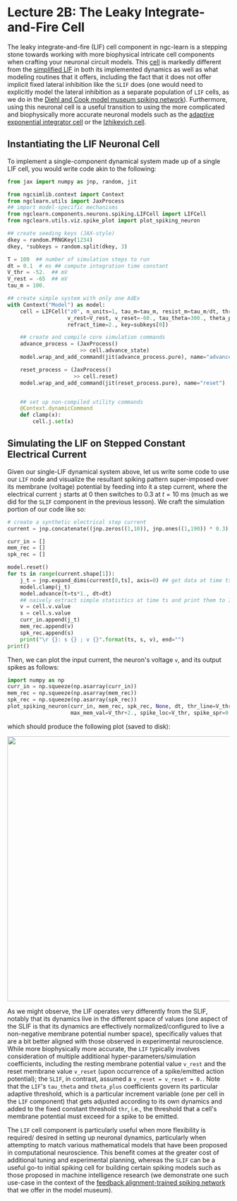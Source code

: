 # Lecture 2B: The Leaky Integrate-and-Fire Cell

The leaky integrate-and-fire (LIF) cell component in ngc-learn is a stepping
stone towards working with more biophysical intricate cell components when crafting
your neuronal circuit models. This
[cell](ngclearn.components.neurons.spiking.LIFCell) is markedly different from the
[simplified LIF](ngclearn.components.neurons.spiking.sLIFCell) in both its
implemented dynamics as well as what modeling routines that it offers, including
the fact that it does not offer implicit fixed lateral inhibition like the
`SLIF` does (one would need to explicitly model the lateral inhibition as a
separate population of `LIF` cells, as we do in the
[Diehl and Cook model museum spiking network](../../museum/snn_dc.md)). Furthermore,
using this neuronal cell is a useful transition to using the more complicated and
biophysically more accurate neuronal models such as the
[adaptive exponential integrator cell](ngclearn.components.neurons.spiking.adExCell)
or the
[Izhikevich cell](ngclearn.components.neurons.spiking.izhikevichCell).

## Instantiating the LIF Neuronal Cell

To implement a single-component dynamical system made up of a single LIF
cell, you would write code akin to the following:

```python
from jax import numpy as jnp, random, jit

from ngcsimlib.context import Context
from ngclearn.utils import JaxProcess
## import model-specific mechanisms
from ngclearn.components.neurons.spiking.LIFCell import LIFCell
from ngclearn.utils.viz.spike_plot import plot_spiking_neuron

## create seeding keys (JAX-style)
dkey = random.PRNGKey(1234)
dkey, *subkeys = random.split(dkey, 3)

T = 100  ## number of simulation steps to run
dt = 0.1  # ms ## compute integration time constant
V_thr = -52.  ## mV
V_rest = -65  ## mV
tau_m = 100.

## create simple system with only one AdEx
with Context("Model") as model:
    cell = LIFCell("z0", n_units=1, tau_m=tau_m, resist_m=tau_m/dt, thr=V_thr,
                   v_rest=V_rest, v_reset=-60., tau_theta=300., theta_plus=0.05,
                   refract_time=2., key=subkeys[0])

    ## create and compile core simulation commands
    advance_process = (JaxProcess()
                       >> cell.advance_state)
    model.wrap_and_add_command(jit(advance_process.pure), name="advance")

    reset_process = (JaxProcess()
                     >> cell.reset)
    model.wrap_and_add_command(jit(reset_process.pure), name="reset")


    ## set up non-compiled utility commands
    @Context.dynamicCommand
    def clamp(x):
        cell.j.set(x)
```

## Simulating the LIF on Stepped Constant Electrical Current

Given our single-LIF dynamical system above, let us write some code to use
our `LIF` node and visualize the resultant spiking pattern super-imposed
over its membrane (voltage) potential by feeding
into it a step current, where the electrical current `j` starts at $0$ then
switches to $0.3$ at $t = 10$ ms (much as we did for the `SLIF` component
in the previous lesson). We craft the simulation portion of our code like so:


```python
# create a synthetic electrical step current
current = jnp.concatenate((jnp.zeros((1,10)), jnp.ones((1,190)) * 0.3), axis=1)

curr_in = []
mem_rec = []
spk_rec = []

model.reset()
for ts in range(current.shape[1]):
    j_t = jnp.expand_dims(current[0,ts], axis=0) ## get data at time ts
    model.clamp(j_t)
    model.advance(t=ts*1., dt=dt)
    ## naively extract simple statistics at time ts and print them to I/O
    v = cell.v.value
    s = cell.s.value
    curr_in.append(j_t)
    mem_rec.append(v)
    spk_rec.append(s)
    print("\r {}: s {} ; v {}".format(ts, s, v), end="")
print()
```

Then, we can plot the input current, the neuron's voltage `v`, and its output
spikes as follows:

```python
import numpy as np
curr_in = np.squeeze(np.asarray(curr_in))
mem_rec = np.squeeze(np.asarray(mem_rec))
spk_rec = np.squeeze(np.asarray(spk_rec))
plot_spiking_neuron(curr_in, mem_rec, spk_rec, None, dt, thr_line=V_thr, min_mem_val=V_rest-1.,
                    max_mem_val=V_thr+2., spike_loc=V_thr, spike_spr=0.5, title="LIF-Node: Constant Electrical Input", fname="lif_plot.jpg")
```

which should produce the following plot (saved to disk):

<img src="../../images/tutorials/neurocog/lif_plot.jpg" width="600" />

As we might observe, the LIF operates very differently from the SLIF, notably
that its dynamics live in the different space of values (one aspect of the
SLIF is that its dynamics are effectively normalized/configured to live
a non-negative membrane potential number space), specifically values that
are a bit better aligned with those observed in experimental neuroscience.
While more biophysically more accurate, the `LIF` typically involves consideration
of multiple additional hyper-parameters/simulation coefficients, including
the resting membrane potential value `v_rest` and the reset membrane value
`v_reset` (upon occurrence of a spike/emitted action potential); the `SLIF`,
in contrast, assumed a `v_reset = v_reset = 0.`. Note that the `LIF`'s
`tau_theta` and `theta_plus` coefficients govern its particular adaptive threshold,
which is a particular increment variable (one per cell in the `LIF` component)
that gets adjusted according to its own dynamics and added to the fixed constant
threshold `thr`, i.e., the threshold that a cell's membrane potential must
exceed for a spike to be emitted.

The `LIF` cell component is particularly useful when more flexibility is required/
desired in setting up neuronal dynamics, particularly when attempting to match
various mathematical models that have been proposed in computational neuroscience.
This benefit comes at the greater cost of additional tuning and experimental planning,
whereas the `SLIF` can be a useful go-to initial spiking cell for building certain spiking
models such as those proposed in machine intelligence research (we demonstrate
one such use-case in the context of the
[feedback alignment-trained spiking network](../../museum/snn_bfa.md) that we offer in the model museum).
